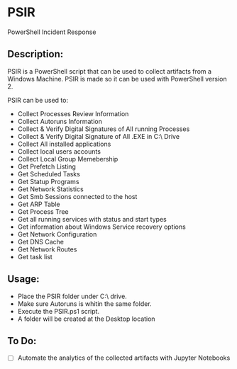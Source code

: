 # PSIR
PowerShell Incident Response

## Description:
PSIR is a PowerShell script that can be used to collect artifacts from a Windows Machine. PSIR is made so it can be used with PowerShell version 2. 

PSIR can be used to:
* Collect Processes Review Information
* Collect Autoruns Information
* Collect & Verify Digital Signatures of All running Processes
* Collect & Verify Digital Signature of All .EXE in C:\ Drive
* Collect All installed applications
* Collect local users accounts
* Collect Local Group Memebership
* Get Prefetch Listing
* Get Scheduled Tasks
* Get Statup Programs
* Get Network Statistics
* Get Smb Sessions connected to the host
* Get ARP Table
* Get Process Tree
* Get all running services with status and start types
* Get information about Windows Service recovery options
* Get Network Configuration
* Get DNS Cache 
* Get Network Routes
* Get task list

## Usage:
- Place the PSIR folder under C:\ drive.
- Make sure Autoruns is whitin the same folder.
- Execute the PSIR.ps1 script.
- A folder will be created at the Desktop location

## To Do:
- [ ] Automate the analytics of the collected artifacts with Jupyter Notebooks
